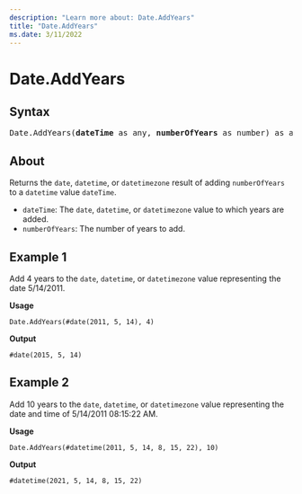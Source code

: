 ```yaml
---
description: "Learn more about: Date.AddYears"
title: "Date.AddYears"
ms.date: 3/11/2022
---
```

# Date.AddYears

## Syntax

<pre>
Date.AddYears(<b>dateTime</b> as any, <b>numberOfYears</b> as number) as any
</pre>
  
## About

Returns the `date`, `datetime`, or `datetimezone` result of adding `numberOfYears` to a `datetime` value `dateTime`.

* `dateTime`: The `date`, `datetime`, or `datetimezone` value to which years are added.
* `numberOfYears`: The number of years to add.

## Example 1

Add 4 years to the `date`, `datetime`, or `datetimezone` value representing the date 5/14/2011.

**Usage**

```powerquery-m
Date.AddYears(#date(2011, 5, 14), 4)
```

**Output**

`#date(2015, 5, 14)`

## Example 2

Add 10 years to the `date`, `datetime`, or `datetimezone` value representing the date and time of 5/14/2011 08:15:22 AM.

**Usage**

```powerquery-m
Date.AddYears(#datetime(2011, 5, 14, 8, 15, 22), 10)
```

**Output**

`#datetime(2021, 5, 14, 8, 15, 22)`
